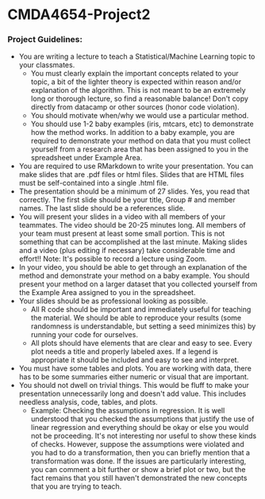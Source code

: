 # CMDA4654-Project2

### Project Guidelines:

   - You are writing a lecture to teach a Statistical/Machine Learning topic to your classmates.
       - You must clearly explain the important concepts related to your topic, a bit of the lighter theory is expected within reason and/or explanation of the algorithm. This is not meant to be an extremely long or thorough lecture, so find a reasonable balance! Don't copy directly from datacamp or other sources (honor code violation).
       - You should motivate when/why we would use a particular method.
       - You should use 1-2 baby examples (iris, mtcars, etc) to demonstrate how the method works.
        In addition to a baby example, you are required to demonstrate your method on data that you must collect yourself from a research area that has been assigned to you in the spreadsheet under Example Area.
   - You are required to use RMarkdown to write your presentation.  You can make slides that are .pdf files or html files.  Slides that are HTML files must be self-contained into a single .html file.
   - The presentation should be a minimum of 27 slides. Yes, you read that correctly.  The first slide should be your title, Group # and member names.  The last slide should be a references slide.
   - You will present your slides in a video with all members of your teammates.  The video should be 20-25 minutes long.  All members of your team must present at least some small portion.  This is not something that can be accomplished at the last minute.  Making slides and a video (plus editing if necessary) take considerable time and effort!!  Note: It's possible to record a lecture using Zoom.
   - In your video, you should be able to get through an explanation of the method and demonstrate your method on a baby example. You should present your method on a larger dataset that you collected yourself from the Example Area assigned to you in the spreadsheet.
   - Your slides should be as professional looking as possible.
       - All R code should be important and immediately useful for teaching the material. We should be able to reproduce your results (some randomness is understandable, but setting a seed minimizes this) by running your code for ourselves.
       - All plots should have elements that are clear and easy to see.  Every plot needs a title and properly labeled axes.  If a legend is appropriate it should be included and easy to see and interpret.
   - You must have some tables and plots.  You are working with data, there has to be some summaries either numeric or visual that are important.
   - You should not dwell on trivial things.  This would be fluff to make your presentation unnecessarily long and doesn't add value.  This includes needless analysis, code, tables, and plots.
       - Example:  Checking the assumptions in regression.  It is well understood that you checked the assumptions that justify the use of linear regression and everything should be okay or else you would not be proceeding.  It's not interesting nor useful to show these kinds of checks.  However, suppose the assumptions were violated and you had to do a transformation, then you can briefly mention that a transformation was done.  If the issues are particularly interesting, you can comment a bit further or show a brief plot or two, but the fact remains that you still haven't demonstrated the new concepts that you are trying to teach.
